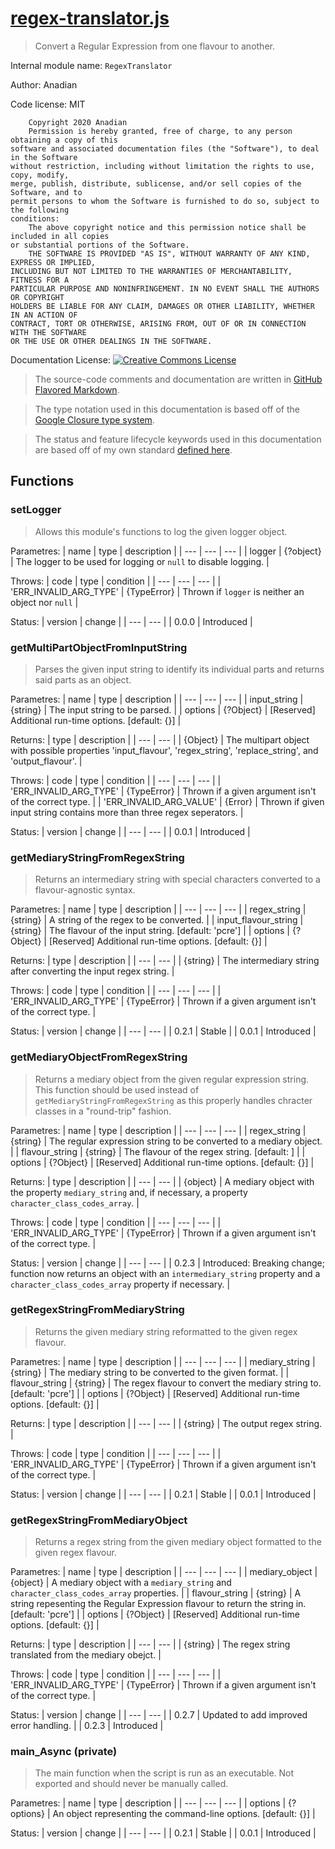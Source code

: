 
# [regex-translator.js](source/regex-translator.js)
> Convert a Regular Expression from one flavour to another.

Internal module name: `RegexTranslator`

Author: Anadian

Code license: MIT
```
	Copyright 2020 Anadian
	Permission is hereby granted, free of charge, to any person obtaining a copy of this 
software and associated documentation files (the "Software"), to deal in the Software 
without restriction, including without limitation the rights to use, copy, modify, 
merge, publish, distribute, sublicense, and/or sell copies of the Software, and to 
permit persons to whom the Software is furnished to do so, subject to the following 
conditions:
	The above copyright notice and this permission notice shall be included in all copies 
or substantial portions of the Software.
	THE SOFTWARE IS PROVIDED "AS IS", WITHOUT WARRANTY OF ANY KIND, EXPRESS OR IMPLIED, 
INCLUDING BUT NOT LIMITED TO THE WARRANTIES OF MERCHANTABILITY, FITNESS FOR A 
PARTICULAR PURPOSE AND NONINFRINGEMENT. IN NO EVENT SHALL THE AUTHORS OR COPYRIGHT 
HOLDERS BE LIABLE FOR ANY CLAIM, DAMAGES OR OTHER LIABILITY, WHETHER IN AN ACTION OF 
CONTRACT, TORT OR OTHERWISE, ARISING FROM, OUT OF OR IN CONNECTION WITH THE SOFTWARE 
OR THE USE OR OTHER DEALINGS IN THE SOFTWARE.
```
Documentation License: [![Creative Commons License](https://i.creativecommons.org/l/by-sa/4.0/88x31.png)](http://creativecommons.org/licenses/by-sa/4.0/)
> The source-code comments and documentation are written in [GitHub Flavored Markdown](https://github.github.com/gfm/).

> The type notation used in this documentation is based off of the [Google Closure type system](https://github.com/google/closure-compiler/wiki/Types-in-the-Closure-Type-System).

> The status and feature lifecycle keywords used in this documentation are based off of my own standard [defined here](https://github.com/Anadian/FeatureLifeCycleStateStandard).


## Functions


### setLogger
> Allows this module's functions to log the given logger object.

Parametres:
| name | type | description |
| --- | --- | --- |
| logger | {?object} | The logger to be used for logging or `null` to disable logging. |

Throws:
| code | type | condition |
| --- | --- | --- |
| 'ERR_INVALID_ARG_TYPE' | {TypeError} | Thrown if `logger` is neither an object nor `null` |

Status:
| version | change |
| --- | --- |
| 0.0.0 | Introduced |


### getMultiPartObjectFromInputString
> Parses the given input string to identify its individual parts and returns said parts as an object.

Parametres:
| name | type | description |
| --- | --- | --- |
| input_string | {string} | The input string to be parsed.  |
| options | {?Object} | [Reserved] Additional run-time options. \[default: {}\] |

Returns:
| type | description |
| --- | --- |
| {Object} | The multipart object with possible properties 'input_flavour', 'regex_string', 'replace_string', and 'output_flavour'. |

Throws:
| code | type | condition |
| --- | --- | --- |
| 'ERR_INVALID_ARG_TYPE' | {TypeError} | Thrown if a given argument isn't of the correct type. |
| 'ERR_INVALID_ARG_VALUE' | {Error} | Thrown if given input string contains more than three regex seperators. |

Status:
| version | change |
| --- | --- |
| 0.0.1 | Introduced |


### getMediaryStringFromRegexString
> Returns an intermediary string with special characters converted to a flavour-agnostic syntax.

Parametres:
| name | type | description |
| --- | --- | --- |
| regex_string | {string} | A string of the regex to be converted.  |
| input_flavour_string | {string} | The flavour of the input string. \[default: 'pcre'\] |
| options | {?Object} | [Reserved] Additional run-time options. \[default: {}\] |

Returns:
| type | description |
| --- | --- |
| {string} | The intermediary string after converting the input regex string. |

Throws:
| code | type | condition |
| --- | --- | --- |
| 'ERR_INVALID_ARG_TYPE' | {TypeError} | Thrown if a given argument isn't of the correct type. |

Status:
| version | change |
| --- | --- |
| 0.2.1 | Stable |
| 0.0.1 | Introduced |


### getMediaryObjectFromRegexString
> Returns a mediary object from the given regular expression string. This function should be used instead of `getMediaryStringFromRegexString` as this properly handles chracter classes in a "round-trip" fashion.

Parametres:
| name | type | description |
| --- | --- | --- |
| regex_string | {string} | The regular expression string to be converted to a mediary object.  |
| flavour_string | {string} | The flavour of the regex string. \[default: \] |
| options | {?Object} | [Reserved] Additional run-time options. \[default: {}\] |

Returns:
| type | description |
| --- | --- |
| {object} | A mediary object with the property `mediary_string` and, if necessary, a property `character_class_codes_array`. |

Throws:
| code | type | condition |
| --- | --- | --- |
| 'ERR_INVALID_ARG_TYPE' | {TypeError} | Thrown if a given argument isn't of the correct type. |

Status:
| version | change |
| --- | --- |
| 0.2.3 | Introduced: Breaking change; function now returns an object with an `intermediary_string` property and a `character_class_codes_array` property if necessary. |


### getRegexStringFromMediaryString
> Returns the given mediary string reformatted to the given regex flavour.

Parametres:
| name | type | description |
| --- | --- | --- |
| mediary_string | {string} | The mediary string to be converted to the given format.  |
| flavour_string | {string} | The regex flavour to convert the mediary string to. \[default: 'pcre'\] |
| options | {?Object} | [Reserved] Additional run-time options. \[default: {}\] |

Returns:
| type | description |
| --- | --- |
| {string} | The output regex string. |

Throws:
| code | type | condition |
| --- | --- | --- |
| 'ERR_INVALID_ARG_TYPE' | {TypeError} | Thrown if a given argument isn't of the correct type. |

Status:
| version | change |
| --- | --- |
| 0.2.1 | Stable |
| 0.0.1 | Introduced |


### getRegexStringFromMediaryObject
> Returns a regex string from the given mediary object formatted to the given regex flavour.

Parametres:
| name | type | description |
| --- | --- | --- |
| mediary_object | {object} | A mediary object with a `mediary_string` and `character_class_codes_array` properties.  |
| flavour_string | {string} | A string repesenting the Regular Expression flavour to return the string in. \[default: 'pcre'\] |
| options | {?Object} | [Reserved] Additional run-time options. \[default: {}\] |

Returns:
| type | description |
| --- | --- |
| {string} | The regex string translated from the mediary obejct. |

Throws:
| code | type | condition |
| --- | --- | --- |
| 'ERR_INVALID_ARG_TYPE' | {TypeError} | Thrown if a given argument isn't of the correct type. |

Status:
| version | change |
| --- | --- |
| 0.2.7 | Updated to add improved error handling. |
| 0.2.3 | Introduced |


### main_Async (private)
> The main function when the script is run as an executable. Not exported and should never be manually called.

Parametres:
| name | type | description |
| --- | --- | --- |
| options | {?options} | An object representing the command-line options. \[default: {}\] |

Status:
| version | change |
| --- | --- |
| 0.2.1 | Stable |
| 0.0.1 | Introduced |

